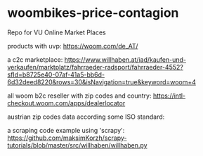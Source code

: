# woombikes-price-contagion
Repo for VU Online Market Places

products with uvp: https://woom.com/de_AT/

a c2c marketplace: https://www.willhaben.at/iad/kaufen-und-verkaufen/marktplatz/fahrraeder-radsport/fahrraeder-4552?sfId=b8725e40-07af-41a5-bb6d-6d32deed8220&rows=30&isNavigation=true&keyword=woom+4

all woom b2c reseller with zip codes and country: https://intl-checkout.woom.com/apps/dealerlocator

austrian zip codes data according some ISO standard:  

a scraping code example using 'scrapy': https://github.com/maksimKorzh/scrapy-tutorials/blob/master/src/willhaben/willhaben.py



